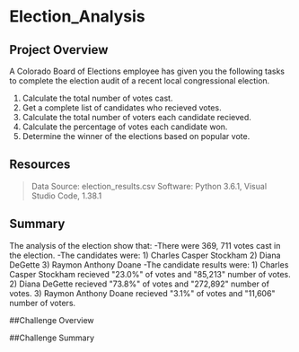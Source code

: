 # Election_Analysis

## Project Overview
A Colorado Board of Elections employee has given you the following tasks to complete the election audit of a recent local congressional election.
  1. Calculate the total number of votes cast.
  2. Get a complete list of candidates who recieved votes.
  3. Calculate the total number of voters each candidate recieved.
  4. Calculate the percentage of votes each candidate won.
  5. Determine the winner of the elections based on popular vote.

## Resources
  >Data Source: election_results.csv
  >Software: Python 3.6.1, Visual Studio Code, 1.38.1
  
## Summary
The analysis of the election show that:
  -There were 369, 711 votes cast in the election.
  -The candidates were:
    1) Charles Casper Stockham
    2) Diana DeGette
    3) Raymon Anthony Doane
  -The candidate results were:
    1) Charles Casper Stockham recieved "23.0%" of votes and "85,213" number of votes. 
    2) Diana DeGette recieved "73.8%" of votes and "272,892" number of votes.
    3) Raymon Anthony Doane recieved "3.1%" of votes and "11,606" number of voters.
    
##Challenge Overview

##Challenge Summary
